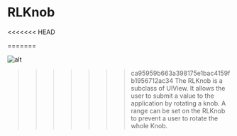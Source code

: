 RLKnob
======
<<<<<<< HEAD
 
=======

![alt ](http://imagizer.imageshack.us/v2/800x600q90/23/7hps.png)
>>>>>>> ca95959b663a398175e1bac4159fb1956712ac34
The RLKnob is a subclass of UIView. It allows the user to submit a value to   the application by rotating a knob. A range can be set on the RLKnob to prevent  a user to rotate the whole Knob.
